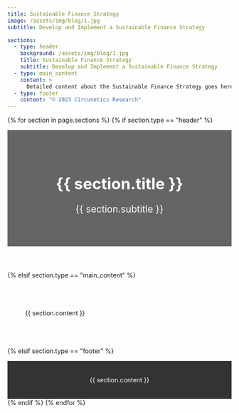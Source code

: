 ```yaml
---
title: Sustainable Finance Strategy
image: /assets/img/blog/1.jpg
subtitle: Develop and Implement a Sustainable Finance Strategy

sections:
  - type: header
    background: /assets/img/blog/1.jpg
    title: Sustainable Finance Strategy
    subtitle: Develop and Implement a Sustainable Finance Strategy
  - type: main_content
    content: >
      Detailed content about the Sustainable Finance Strategy goes here...
  - type: footer
    content: "© 2023 Circunetics Research"
---
```


{% for section in page.sections %}
  {% if section.type == "header" %}
    <!-- Header: Showcasing the title, subtitle, and image -->
    <header style="background: url({{ section.background }}) no-repeat center center; background-size: cover;">
        <div style="background-color: rgba(0, 0, 0, 0.6); padding: 50px;">
            <h1 style="color: white; font-size: 2.5em;">{{ section.title }}</h1>
            <p style="color: white; font-size: 1.5em;">{{ section.subtitle }}</p>
        </div>
    </header>

  {% elsif section.type == "main_content" %}
    <!-- Main Content Area -->
    <main style="padding: 40px;">
        <p>
            {{ section.content }}
        </p>
    </main>

  {% elsif section.type == "footer" %}
    <!-- Optional Footer -->
    <footer style="background-color: #333; padding: 20px;">
        <p style="color: white; text-align: center;">{{ section.content }}</p>
    </footer>
  {% endif %}
{% endfor %}

